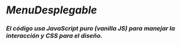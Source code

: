 # **_MenuDesplegable_**

### **_El código usa JavaScript puro (vanilla JS) para manejar la interacción y CSS para el diseño._**
